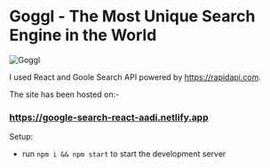 # Goggl - The Most Unique Search Engine in the World

![Goggl](https://i.ibb.co/yQdYhtq/image.png)

I used React and Goole Search API powered by https://rapidapi.com.

The site has been hosted on:-
### https://google-search-react-aadi.netlify.app

Setup:
- run ```npm i && npm start``` to start the development server

